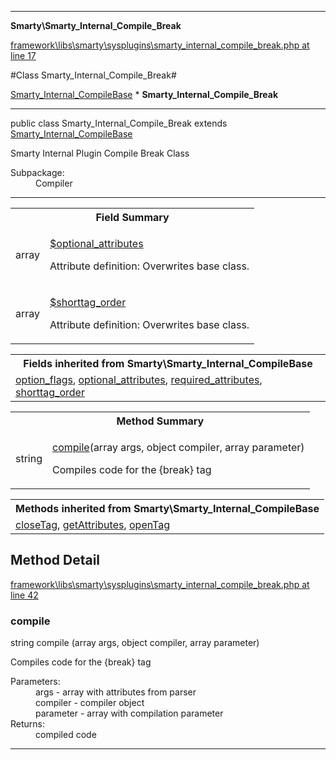 

- - -

**Smarty\Smarty_Internal_Compile_Break**


<a href="https://github.com/JeyDotC/Hirudo/blob/master/framework/libs/smarty/sysplugins/smarty_internal_compile_break.php#L17" >framework\libs\smarty\sysplugins\smarty_internal_compile_break.php at line 17</a>

#Class Smarty_Internal_Compile_Break#

<a href="https://github.com/JeyDotC/Hirudo-docs/blob/master/smarty/smarty_internal_compilebase.md">Smarty_Internal_CompileBase</a>
    * **Smarty_Internal_Compile_Break**




- - -

<p class="signature"><span class='k'>public  class</span> <span class='nx'>Smarty_Internal_Compile_Break</span>
extends <a href="https://github.com/JeyDotC/Hirudo-docs/blob/master/smarty/smarty_internal_compilebase.md">Smarty_Internal_CompileBase</a>

</p>

<div class="comment" id="overview_description"><p>Smarty Internal Plugin Compile Break Class</p></div>

<dl>
<dt>Subpackage:</dt>
<dd>Compiler</dd>
</dl>


- - -



<table id="summary_field">
<tr><th colspan="2">Field Summary</th></tr>
<tr>
<td><span class='k'></span> <span class='nx'>array</span></td>
<td class="description"><p class="name" ><a href="#optional_attributes"> $optional_attributes</a>
                                </p><p class="description">Attribute definition: Overwrites base class.</p></td>
</tr>
<tr>
<td><span class='k'></span> <span class='nx'>array</span></td>
<td class="description"><p class="name" ><a href="#shorttag_order"> $shorttag_order</a>
                                </p><p class="description">Attribute definition: Overwrites base class.</p></td>
</tr>
</table>

<table class="inherit">
<tr><th colspan="2">Fields inherited from Smarty\Smarty_Internal_CompileBase</th></tr>
<tr><td><a href="https://github.com/JeyDotC/Hirudo-docs/blob/master/smarty/smarty_internal_compilebase.md">option_flags</a>, <a href="https://github.com/JeyDotC/Hirudo-docs/blob/master/smarty/smarty_internal_compilebase.md">optional_attributes</a>, <a href="https://github.com/JeyDotC/Hirudo-docs/blob/master/smarty/smarty_internal_compilebase.md">required_attributes</a>, <a href="https://github.com/JeyDotC/Hirudo-docs/blob/master/smarty/smarty_internal_compilebase.md">shorttag_order</a></td></tr></table>

<table id="summary_method">
<tr><th colspan="2">Method Summary</th></tr>
<tr>
<td><span class='k'></span> <span class='nx'>string</span></td>
<td class="description"><p class="name"><a href="#compile">compile</a>(array args, object compiler, array parameter)</p><p class="description">Compiles code for the {break} tag</p></td>
</tr>
</table>

<table class="inherit">
<tr><th colspan="2">Methods inherited from Smarty\Smarty_Internal_CompileBase</th></tr>
<tr><td><a href="https://github.com/JeyDotC/Hirudo-docs/blob/master/smarty/smarty_internal_compilebase.md">closeTag</a>, <a href="https://github.com/JeyDotC/Hirudo-docs/blob/master/smarty/smarty_internal_compilebase.md">getAttributes</a>, <a href="https://github.com/JeyDotC/Hirudo-docs/blob/master/smarty/smarty_internal_compilebase.md">openTag</a></td></tr></table>

<h2 id="detail_method">Method Detail</h2>

<a href="https://github.com/JeyDotC/Hirudo/blob/master/framework/libs/smarty/sysplugins/smarty_internal_compile_break.php#L42" >framework\libs\smarty\sysplugins\smarty_internal_compile_break.php at line 42</a>

<h3 id="compile()">compile</h3>
<span class='k'></span> <span class='nx'>string</span> <span class='nf'>compile</span> (array args, object compiler, array parameter)

<div class="details">
<p>Compiles code for the {break} tag</p><dl>
<dt>Parameters:</dt>
<dd>args - array with attributes from parser</dd>
<dd>compiler - compiler object</dd>
<dd>parameter - array with compilation parameter</dd>
<dt>Returns:</dt>
<dd>compiled code</dd>
</dl>

</div>

- - -

